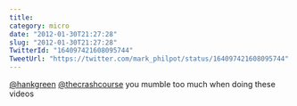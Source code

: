 ```yaml
---
title: 
category: micro
date: "2012-01-30T21:27:28"
slug: "2012-01-30T21:27:28"
TwitterId: "164097421608095744"
TweetUrl: "https://twitter.com/mark_philpot/status/164097421608095744"
---
```


[@hankgreen](https://twitter.com/hankgreen)
[@thecrashcourse](https://twitter.com/thecrashcourse) you mumble too much when
doing these videos

